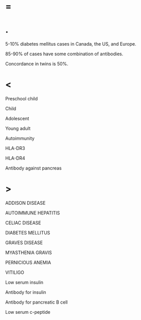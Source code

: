 # =

# .

5-10% diabetes mellitus cases in Canada, the US, and Europe.

85-90% of cases have some combination of antibodies.

Concordance in twins is 50%.

# <

Preschool child

Child

Adolescent

Young adult

Autoimmunity

HLA-DR3

HLA-DR4

Antibody against pancreas

# >

ADDISON DISEASE

AUTOIMMUNE HEPATITIS

CELIAC DISEASE

DIABETES MELLITUS

GRAVES DISEASE

MYASTHENIA GRAVIS

PERNICIOUS ANEMIA

VITILIGO

Low serum insulin

Antibody for insulin

Antibody for pancreatic B cell

Low serum c-peptide
